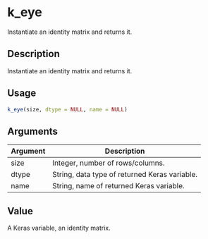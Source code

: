 # k_eye


Instantiate an identity matrix and returns it.




## Description

Instantiate an identity matrix and returns it.





## Usage
```r
k_eye(size, dtype = NULL, name = NULL)
```




## Arguments


Argument      |Description
------------- |----------------
size | Integer, number of rows/columns.
dtype | String, data type of returned Keras variable.
name | String, name of returned Keras variable.





## Value

A Keras variable, an identity matrix.





